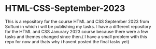 # HTML-CSS-September-2023
This is a repository for the course HTML and CSS September 2023 from Softuni in which i will be publishing my tasks. I have a different repository for the HTML and CSS Janurary 2023 course because there were a few tasks and themes changed since then.( I have a small problem with this repo for now and thats why i havent posted the final tasks yet)

